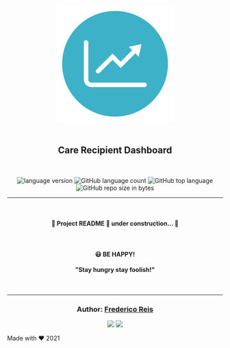 <div align="center" style="margin-bottom:10px">
  <img alt="Get Recipes"
    src="src/assets/logo.png"
  />

</div>

<h2 align="center" style="margin:50px">
   Care Recipient Dashboard
</h2>

<div align="center">

  <img alt="language version" src="https://img.shields.io/badge/Node-v_12.13.1-339933?logo=node.js">

  <img alt="GitHub language count" src="https://img.shields.io/github/languages/count/Fred-Reis/birdie-test-frontend">

  <img alt="GitHub top language" src="https://img.shields.io/github/languages/top/Fred-Reis/birdie-test-frontend">

  <img alt="GitHub repo size in bytes" src="https://img.shields.io/github/repo-size/Fred-Reis/birdie-test-frontend">

</div>

<hr/>

<br/>

<h4 align="center">
  🚧  Project README  🚀  under construction...  🚧
</h4>

<br/>

<h4 align="center">
😃  <strong>BE HAPPY!</strong>
</h4>

<h4 align="center">
  "Stay hungry stay foolish!"
</h4>

<br/>

---

<h3 align="center">
Author: <a alt="Fred-Reis" href="https://github.com/Fred-Reis">Frederico Reis</a>
</h3>

<p align="center">

  <a alt="Frederico Reis" href="https://www.linkedin.com/in/frederico-reis-dev/">
    <img src="https://img.shields.io/badge/LinkedIn-Frederico_Reis-0077B5?logo=linkedin"/></a>
  <a alt="Frederico Reis" href="https://github.com/Fred-Reis ">
  <img src="https://img.shields.io/badge/Fred_Reis-GitHub-000?logo=github"/></a>

</p>

Made with ♥️ 2021
